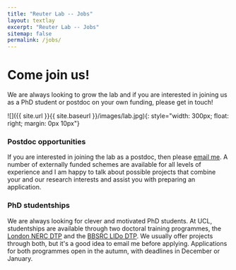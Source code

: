 ```yaml
---
title: "Reuter Lab -- Jobs"
layout: textlay
excerpt: "Reuter Lab -- Jobs"
sitemap: false
permalink: /jobs/
---
```


# Come join us!

We are always looking to grow the lab and if you are interested in joining us as a PhD student or postdoc on your own funding, please get in touch!


![]({{ site.url }}{{ site.baseurl }}/images/lab.jpg){: style="width: 300px; float: right; margin: 0px  10px"}

### Postdoc opportunities

If you are interested in joining the lab as a postdoc, then please [email me](mailto:m.reuter@ucl.ac.uk). A number of externally funded schemes are available for all levels of experience and I am happy to talk about possible projects that combine your and our research interests and assist you with preparing an application.


### PhD studentships

We are always looking for clever and motivated PhD students. At UCL, studentships are available through two doctoral training programmes, the [London NERC DTP](https://london-nerc-dtp.org) and the [BBSRC LIDo DTP](https://www.lido-dtp.ac.uk). We usually offer projects through both, but it's a good idea to email me before applying. Applications for both programmes open in the autumn, with deadlines in December or January.





 
 
 
